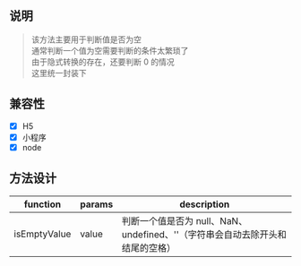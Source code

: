 ## 说明
> 该方法主要用于判断值是否为空 <br/>
> 通常判断一个值为空需要判断的条件太繁琐了 <br/>
> 由于隐式转换的存在，还要判断 0 的情况 <br/>
> 这里统一封装下

## 兼容性
- [x] H5
- [x] 小程序
- [x] node

## 方法设计

 function      | params | description
 ------------- | ------ | ------------------------------------------------------------------------------
 isEmptyValue  | value  | 判断一个值是否为 null、NaN、undefined、''（字符串会自动去除开头和结尾的空格）
